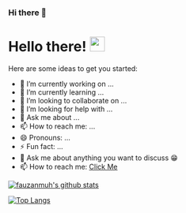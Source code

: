 ### Hi there 👋

<!--
**fauzanmuh/fauzanmuh** is a ✨ _special_ ✨ repository because its `README.md` (this file) appears on your GitHub profile.

-->
# Hello there! <img src="https://raw.githubusercontent.com/MartinHeinz/MartinHeinz/master/wave.gif" width="30px">
Here are some ideas to get you started:

- 🔭 I’m currently working on ...
- 🌱 I’m currently learning ...
- 👯 I’m looking to collaborate on ...
- 🤔 I’m looking for help with ...
- 💬 Ask me about ...
- 📫 How to reach me: ...
- 😄 Pronouns: ...
- ⚡ Fun fact: ...
- 💬 Ask me about anything you want to discuss :grin:
- 📫 How to reach me: [Click Me](https://instagram.com/fauzanmuh__)

<a href="https://github.com/anuraghazra/github-readme-stats">
  <img align="center" src="https://github-readme-stats.anuraghazra1.vercel.app/api?username=fauzanmuh&show_icons=true&include_all_commits=true&theme=cobalt" alt="fauzanmuh's github stats" />
</a>

[![Top Langs](https://github-readme-stats.vercel.app/api/top-langs/?username=fauzanmuh&layout=compact)](https://github.com/fauzanmuh/github-readme-stats)


